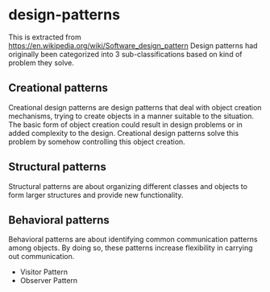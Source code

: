 # design-patterns
This is extracted from https://en.wikipedia.org/wiki/Software_design_pattern
Design patterns had originally been categorized into 3 sub-classifications based on kind of problem they solve.

## Creational patterns
Creational design patterns are design patterns that deal with object creation mechanisms, trying to create objects in a manner suitable to the situation. The basic form of object creation could result in design problems or in added complexity to the design. Creational design patterns solve this problem by somehow controlling this object creation.

## Structural patterns 
Structural patterns are about organizing different classes and objects to form larger structures and provide new functionality.

## Behavioral patterns
Behavioral patterns are about identifying common communication patterns among objects. By doing so, these patterns increase flexibility in carrying out communication.

* Visitor Pattern
* Observer Pattern